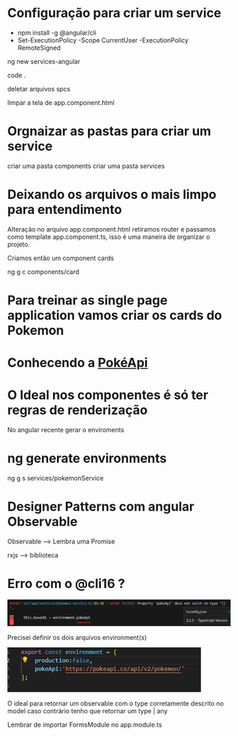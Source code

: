 # Configuração para criar um service

- npm install -g @angular/cli
- Set-ExecutionPolicy -Scope CurrentUser -ExecutionPolicy RemoteSigned

ng new services-angular

code .

deletar arquivos spcs

limpar a tela de app.component.html

# Orgnaizar as pastas para criar um service

criar uma pasta components
criar uma pasta services


# Deixando os arquivos o mais limpo para entendimento

Alteração no arquivo app.component.html retiramos router e passamos como template app.component.ts, isso é uma maneira de organizar o projeto.

Criamos então um component cards 

ng g c components/card

# Para treinar as single page application vamos criar os cards do Pokemon 

# Conhecendo a [PokéApi](https://pokeapi.co/api/v2/pokemon/pikachu)

# O Ideal nos componentes é só ter regras de renderização

No angular recente gerar o enviroments
# ng generate environments

ng g s services/pokemonService

# Designer Patterns com angular Observable

Observable --> Lembra uma Promise

rxjs --> biblioteca 

# Erro com o @cli16 ? 
![Alt text](image-1.png)

Precisei definir os dois arquivos environment(s)

![Alt text](image.png)

O ideal para retornar um observable com o type corretamente descrito no model caso contrário tenho que retornar um type | any

Lembrar de importar FormsModule no app.module.ts

